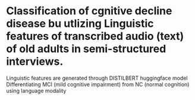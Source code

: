 # Classification of cgnitive decline disease bu utlizing Linguistic features of transcribed audio (text) of old adults in semi-structured interviews.
Linguistic features are generated through DISTILBERT huggingface model
Differentiating MCI (mild cognitive impairment) from NC (normal cognition) using language modality
